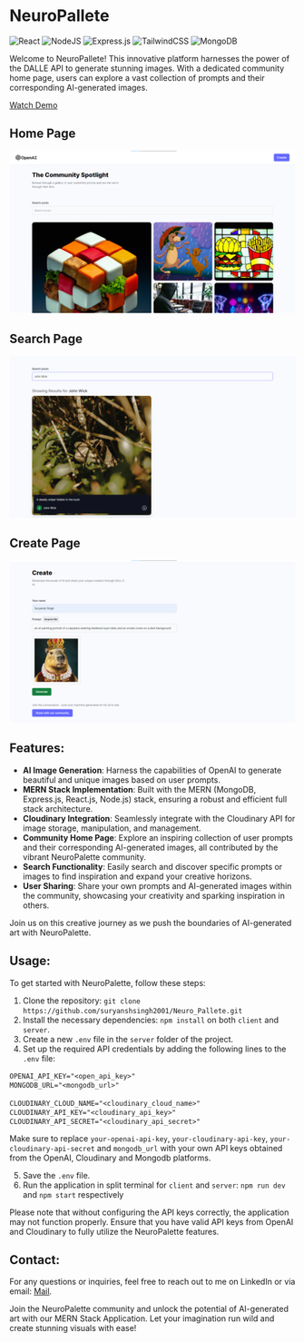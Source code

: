 # NeuroPallete
![React](https://img.shields.io/badge/react-%2320232a.svg?style=for-the-badge&logo=react&logoColor=%2361DAFB) ![NodeJS](https://img.shields.io/badge/node.js-6DA55F?style=for-the-badge&logo=node.js&logoColor=white)  ![Express.js](https://img.shields.io/badge/express.js-%23404d59.svg?style=for-the-badge&logo=express&logoColor=%2361DAFB) ![TailwindCSS](https://img.shields.io/badge/tailwindcss-%2338B2AC.svg?style=for-the-badge&logo=tailwind-css&logoColor=white) ![MongoDB](https://img.shields.io/badge/MongoDB-%234ea94b.svg?style=for-the-badge&logo=mongodb&logoColor=white)

Welcome to NeuroPallete! This innovative platform harnesses the power of the DALLE API to generate stunning images. With a dedicated community home page, users can explore a vast collection of prompts and their corresponding AI-generated images.
 
[Watch Demo](https://youtu.be/kCuvPMvV3Gc)

## Home Page 
![Home](https://github.com/suryanshsingh2001/Neuro_Pallete/blob/main/Home%20Page.png?raw=true) 

## Search Page
![Search](https://github.com/suryanshsingh2001/Neuro_Pallete/blob/main/Search.png?raw=true)

## Create Page
![Search](https://github.com/suryanshsingh2001/Neuro_Pallete/blob/main/Create.png?raw=true)

## Features:

- **AI Image Generation**: Harness the capabilities of OpenAI to generate beautiful and unique images based on user prompts.
- **MERN Stack Implementation**: Built with the MERN (MongoDB, Express.js, React.js, Node.js) stack, ensuring a robust and efficient full stack architecture.
- **Cloudinary Integration**: Seamlessly integrate with the Cloudinary API for image storage, manipulation, and management.
- **Community Home Page**: Explore an inspiring collection of user prompts and their corresponding AI-generated images, all contributed by the vibrant NeuroPalette community.
- **Search Functionality**: Easily search and discover specific prompts or images to find inspiration and expand your creative horizons.
- **User Sharing**: Share your own prompts and AI-generated images within the community, showcasing your creativity and sparking inspiration in others.


Join us on this creative journey as we push the boundaries of AI-generated art with NeuroPalette.

## Usage:

To get started with NeuroPalette, follow these steps:

1. Clone the repository: `git clone https://github.com/suryanshsingh2001/Neuro_Pallete.git`
2. Install the necessary dependencies: `npm install` on both `client` and `server`.
3. Create a new `.env` file in the `server` folder of the project.
4. Set up the required API credentials by adding the following lines to the `.env` file:

```
OPENAI_API_KEY="<open_api_key>"
MONGODB_URL="<mongodb_url>"

CLOUDINARY_CLOUD_NAME="<cloudinary_cloud_name>"
CLOUDINARY_API_KEY="<cloudinary_api_key>"
CLOUDINARY_API_SECRET="<cloudinary_api_secret>"
```
Make sure to replace `your-openai-api-key`, `your-cloudinary-api-key`, `your-cloudinary-api-secret` and `mongodb_url` with your own API keys obtained from the OpenAI, Cloudinary and Mongodb platforms.

5. Save the `.env` file.
6. Run the application in split terminal for `client` and `server`: `npm run dev` and `npm start` respectively

Please note that without configuring the API keys correctly, the application may not function properly. Ensure that you have valid API keys from OpenAI and Cloudinary to fully utilize the NeuroPalette features.

## Contact:

For any questions or inquiries, feel free to reach out to me on LinkedIn or via email: [Mail](mailto:ricochetthestoryteller2001@gmail.com
).

Join the NeuroPalette community and unlock the potential of AI-generated art with our MERN Stack Application. Let your imagination run wild and create stunning visuals with ease!

